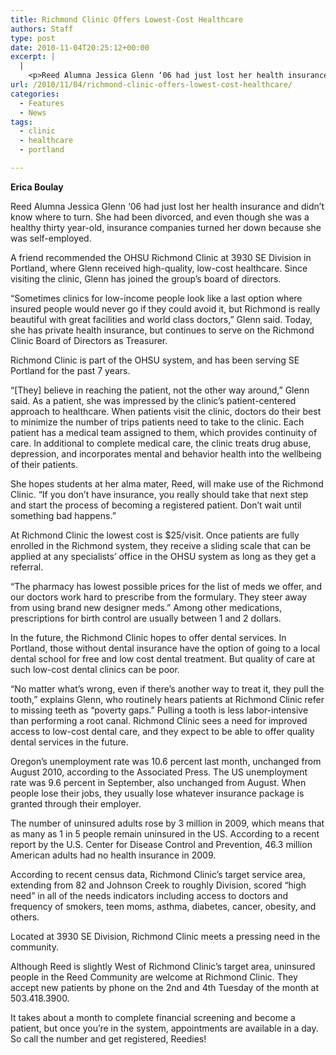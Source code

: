 ```yaml
---
title: Richmond Clinic Offers Lowest-Cost Healthcare
authors: Staff
type: post
date: 2010-11-04T20:25:12+00:00
excerpt: |
  |
    <p>Reed Alumna Jessica Glenn ‘06 had just lost her health insurance and  didn’t know where to turn. She had been divorced, and even though she  was a healthy thirty year-old, insurance companies</p>
url: /2010/11/04/richmond-clinic-offers-lowest-cost-healthcare/
categories:
  - Features
  - News
tags:
  - clinic
  - healthcare
  - portland

---
```

**Erica Boulay**

Reed Alumna Jessica Glenn ‘06 had just lost her health insurance and didn’t know where to turn. She had been divorced, and even though she was a healthy thirty year-old, insurance companies turned her down because she was self-employed.

A friend recommended the OHSU Richmond Clinic at 3930 SE Division in Portland, where Glenn received high-quality, low-cost healthcare. Since visiting the clinic, Glenn has joined the group’s board of directors.

“Sometimes clinics for low-income people look like a last option where insured people would never go if they could avoid it, but Richmond is really beautiful with great facilities and world class doctors,” Glenn said. Today, she has private health insurance, but continues to serve on the Richmond Clinic Board of Directors as Treasurer.

Richmond Clinic is part of the OHSU system, and has been serving SE Portland for the past 7 years.

“[They] believe in reaching the patient, not the other way around,” Glenn said. As a patient, she was impressed by the clinic’s patient-centered approach to healthcare. When patients visit the clinic, doctors do their best to minimize the number of trips patients need to take to the clinic. Each patient has a medical team assigned to them, which provides continuity of care. In additional to complete medical care, the clinic treats drug abuse, depression, and incorporates mental and behavior health into the wellbeing of their patients.

She hopes students at her alma mater, Reed, will make use of the Richmond Clinic. “If you don’t have insurance, you really should take that next step and start the process of becoming a registered patient. Don’t wait until something bad happens.”

At Richmond Clinic the lowest cost is $25/visit. Once patients are fully enrolled in the Richmond system, they receive a sliding scale that can be applied at any specialists’ office in the OHSU system as long as they get a referral.

“The pharmacy has lowest possible prices for the list of meds we offer, and our doctors work hard to prescribe from the formulary. They steer away from using brand new designer meds.” Among other medications, prescriptions for birth control are usually between 1 and 2 dollars.

In the future, the Richmond Clinic hopes to offer dental services. In Portland, those without dental insurance have the option of going to a local dental school for free and low cost dental treatment. But quality of care at such low-cost dental clinics can be poor.

“No matter what’s wrong, even if there’s another way to treat it, they pull the tooth,” explains Glenn, who routinely hears patients at Richmond Clinic refer to missing teeth as “poverty gaps.” Pulling a tooth is less labor-intensive than performing a root canal. Richmond Clinic sees a need for improved access to low-cost dental care, and they expect to be able to offer quality dental services in the future.

Oregon’s unemployment rate was 10.6 percent last month, unchanged from August 2010, according to the Associated Press. The US unemployment rate was 9.6 percent in September, also unchanged from August. When people lose their jobs, they usually lose whatever insurance package is granted through their employer.

The number of uninsured adults rose by 3 million in 2009, which means that as many as 1 in 5 people remain uninsured in the US. According to a recent report by the U.S. Center for Disease Control and Prevention, 46.3 million American adults had no health insurance in 2009.

According to recent census data, Richmond Clinic’s target service area, extending from 82 and Johnson Creek to roughly Division, scored “high need” in all of the needs indicators including access to doctors and frequency of smokers, teen moms, asthma, diabetes, cancer, obesity, and others.

Located at 3930 SE Division, Richmond Clinic meets a pressing need in the community.

Although Reed is slightly West of Richmond Clinic’s target area, uninsured people in the Reed Community are welcome at Richmond Clinic. They accept new patients by phone on the 2nd and 4th Tuesday of the month at 503.418.3900.

It takes about a month to complete financial screening and become a patient, but once you’re in the system, appointments are available in a day. So call the number and get registered, Reedies!